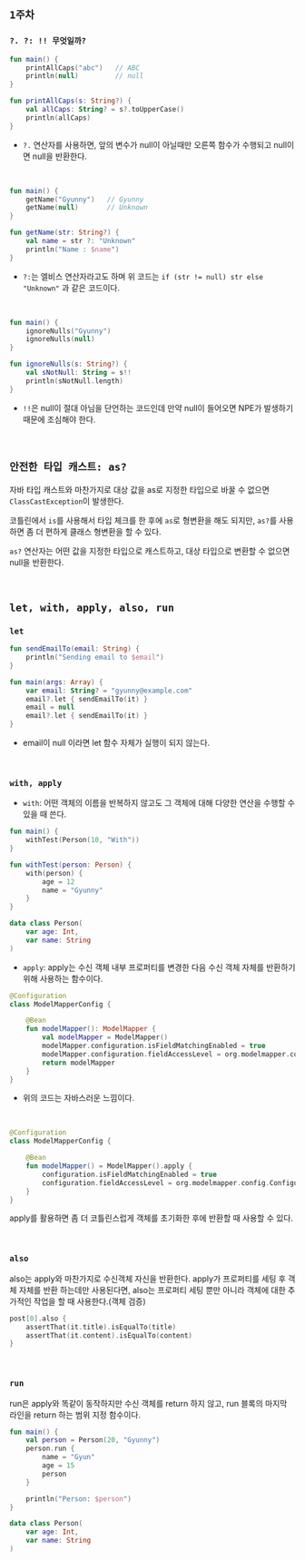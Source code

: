 ## `1주차`

### `?. ?: !! 무엇일까?`

```kotlin
fun main() {
	printAllCaps("abc")   // ABC 
	println(null)         // null
}

fun printAllCaps(s: String?) {
	val allCaps: String? = s?.toUpperCase()
	println(allCaps)
}
```

- `?.` 연산자를 사용하면, 앞의 변수가 null이 아닐때만 오른쪽 함수가 수행되고 null이면 null을 반환한다.

<br>

```kotlin
fun main() {
	getName("Gyunny")   // Gyunny
	getName(null)       // Unknown
}

fun getName(str: String?) {
	val name = str ?: "Unknown"
	println("Name : $name")
}
```

- `?:`는 엘비스 연산자라고도 하며 위 코드는 `if (str != null) str else "Unknown"` 과 같은 코드이다.

<br>

```kotlin
fun main() {
	ignoreNulls("Gyunny")
	ignoreNulls(null)
}

fun ignoreNulls(s: String?) {
	val sNotNull: String = s!!
	println(sNotNull.length)
}

```

- `!!`은 null이 절대 아님을 단언하는 코드인데 만약 null이 들어오면 NPE가 발생하기 때문에 조심해야 한다.

<br>

## `안전한 타입 캐스트: as?`

자바 타입 캐스트와 마찬가지로 대상 값을 as로 지정한 타입으로 바꿀 수 없으면 `ClassCastException`이 발생한다.

코틀린에서 `is`를 사용해서 타입 체크를 한 후에 `as`로 형변환을 해도 되지만, `as?`를 사용하면 좀 더 편하게 클래스 형변환을 할 수 있다.

`as?` 연산자는 어떤 값을 지정한 타입으로 캐스트하고, 대상 타입으로 변환할 수 없으면 null을 반환한다.

<br>

## `let, with, apply, also, run`

### `let`

```kotlin
fun sendEmailTo(email: String) {
    println("Sending email to $email")
}

fun main(args: Array) {
    var email: String? = "gyunny@example.com"
    email?.let { sendEmailTo(it) }
    email = null
    email?.let { sendEmailTo(it) }
}
```

- email이 null 이라면 let 함수 자체가 실행이 되지 않는다.

<br>

### `with, apply`

- `with`: 어떤 객체의 이름을 반복하지 않고도 그 객체에 대해 다양한 연산을 수행할 수 있을 때 쓴다.

```kotlin
fun main() {
	withTest(Person(10, "With"))
}

fun withTest(person: Person) {
	with(person) {
		age = 12
		name = "Gyunny"
	}
}

data class Person(
	var age: Int,
	var name: String
)
```

- `apply`: apply는 수신 객체 내부 프로퍼티를 변경한 다음 수신 객체 자체를 반환하기 위해 사용하는 함수이다.

```kotlin
@Configuration
class ModelMapperConfig {

    @Bean
    fun modelMapper(): ModelMapper {
        val modelMapper = ModelMapper()
        modelMapper.configuration.isFieldMatchingEnabled = true
        modelMapper.configuration.fieldAccessLevel = org.modelmapper.config.Configuration.AccessLevel.PRIVATE
        return modelMapper
    }
}
```

- 위의 코드는 자바스러운 느낌이다.

<br>

```kotlin
@Configuration
class ModelMapperConfig {

    @Bean
    fun modelMapper() = ModelMapper().apply {
        configuration.isFieldMatchingEnabled = true
        configuration.fieldAccessLevel = org.modelmapper.config.Configuration.AccessLevel.PRIVATE
    }
}
```

apply를 활용하면 좀 더 코틀린스럽게 객체를 초기화한 후에 반환할 때 사용할 수 있다.

<br>

### `also`

also는 apply와 마찬가지로 수신객체 자신을 반환한다. apply가 프로퍼티를 세팅 후 객체 자체를 반환 하는데만 사용된다면, also는 프로퍼티 세팅 뿐만 아니라 객체에 대한 추가적인 작업을 할 때 사용한다.(객체 검증)

```kotlin
post[0].also {
    assertThat(it.title).isEqualTo(title)
    assertThat(it.content).isEqualTo(content)
}
```

<br>

### `run`

run은 apply와 똑같이 동작하지만 수신 객체를 return 하지 않고, run 블록의 마지막 라인을 return 하는 범위 지정 함수이다.

```kotlin
fun main() {
	val person = Person(20, "Gyunny")
	person.run {
		name = "Gyun"
		age = 15
		person
	}

	println("Person: $person")
}

data class Person(
	var age: Int,
	var name: String
)
```